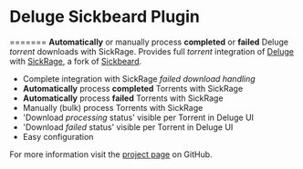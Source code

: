 # Deluge Sickbeard Plugin

=======
**Automatically** or manually process **completed** or **failed** Deluge *torrent* downloads with SickRage. Provides full *torrent* integration of [Deluge][deluge] with [SickRage][sickrage], a fork of [Sickbeard][sickbeard].

* Complete integration with SickRage *failed download handling*
* **Automatically** process **completed** Torrents with SickRage
* **Automatically** process **failed** Torrents with SickRage
* Manually (bulk) process Torrents with SickRage
* 'Download *processing* status' visible per Torrent in Deluge UI
* 'Download *failed* status' visible per Torrent in Deluge UI
* Easy configuration

For more information visit the [project page][project-page] on GitHub.

[project-page]: http://srluge.github.io/DelugeSickbeardPlugin
[deluge]: http://deluge-torrent.org/
[sickrage]: https://github.com/SiCKRAGETV/SickRage
[sickbeard]: http://sickbeard.com/
